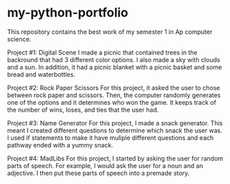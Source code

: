 # my-python-portfolio
This repository contains the best work of my semester 1 in Ap computer science. 

Project #1: Digital Scene
I made a picnic that contained trees in the backround that had 3 different color options. I also made a sky with clouds and a sun. In addition, it had a picnic blanket with a picnic basket and some bread and waterbottles. 

Project #2: Rock Paper Scissors
For this project, it asked the user to chose between rock paper and scissors. Then, the computer randomly generates one of the options and it determines who won the game. It keeps track of the number of wins, loses, and ties that the user had. 

Project #3: Name Generator
For this project, I made a snack generator. This meant I created different questions to determine which snack the user was. I used if statements to make it have muliple different questions and each pathway ended with a yummy snack. 

Project #4: MadLibs
For this project, I started by asking the user for random parts of speech. For example, I would ask the user for a noun and an adjective. I then put these parts of speech into a premade story. 
